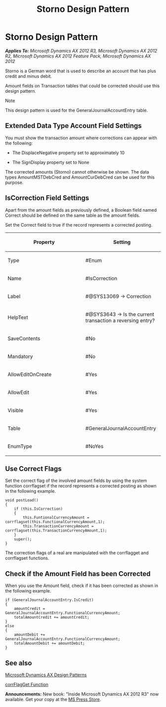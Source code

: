 ﻿---
title: Storno Design Pattern
TOCTitle: Storno
ms:assetid: 40d4ff11-a6fa-4728-8eca-60d8d6283dd4
ms:mtpsurl: https://msdn.microsoft.com/en-us/library/Aa594252(v=AX.60)
ms:contentKeyID: 35242947
ms.date: 05/18/2015
mtps_version: v=AX.60
---

# Storno Design Pattern 


_**Applies To:** Microsoft Dynamics AX 2012 R3, Microsoft Dynamics AX 2012 R2, Microsoft Dynamics AX 2012 Feature Pack, Microsoft Dynamics AX 2012_

Storno is a German word that is used to describe an account that has plus credit and minus debit.

Amount fields on Transaction tables that could be corrected should use this design pattern.


> [!NOTE]
> <P>This design pattern is used for the GeneralJournalAccountEntry table.</P>



## Extended Data Type Account Field Settings

You must show the transaction amount where corrections can appear with the following:

  - The DisplaceNegative property set to approximately 10

  - The SignDisplay property set to None

The corrected amounts (Storno) cannot otherwise be shown. The data types AmountMSTDebCred and AmountCurDebCred can be used for this purpose.

## IsCorrection Field Settings

Apart from the amount fields as previously defined, a Boolean field named Correct should be defined on the same table as the amount fields.

Set the Correct field to true if the record represents a corrected posting.

<table>
<colgroup>
<col style="width: 50%" />
<col style="width: 50%" />
</colgroup>
<thead>
<tr class="header">
<th><p>Property</p></th>
<th><p>Setting</p></th>
</tr>
</thead>
<tbody>
<tr class="odd">
<td><p>Type</p></td>
<td><p>#Enum</p></td>
</tr>
<tr class="even">
<td><p>Name</p></td>
<td><p>#IsCorrection</p></td>
</tr>
<tr class="odd">
<td><p>Label</p></td>
<td><p>#@SYS13069 -&gt; Correction</p></td>
</tr>
<tr class="even">
<td><p>HelpText</p></td>
<td><p>#@SYS3643 -&gt; Is the current transaction a reversing entry?</p></td>
</tr>
<tr class="odd">
<td><p>SaveContents</p></td>
<td><p>#No</p></td>
</tr>
<tr class="even">
<td><p>Mandatory</p></td>
<td><p>#No</p></td>
</tr>
<tr class="odd">
<td><p>AllowEditOnCreate</p></td>
<td><p>#Yes</p></td>
</tr>
<tr class="even">
<td><p>AllowEdit</p></td>
<td><p>#Yes</p></td>
</tr>
<tr class="odd">
<td><p>Visible</p></td>
<td><p>#Yes</p></td>
</tr>
<tr class="even">
<td><p>Table</p></td>
<td><p>#GeneralJournalAccountEntry</p></td>
</tr>
<tr class="odd">
<td><p>EnumType</p></td>
<td><p>#NoYes</p></td>
</tr>
</tbody>
</table>


## Use Correct Flags

Set the correct flag of the involved amount fields by using the system function corrflagset if the record represents a corrected posting as shown in the following example.

    void postLoad() 
    {
        if (this.IsCorrection)
        {
            this.FuntionalCurrencyAmount = corrflagset(this.FunctionalCurrencyAmount,1);
            this.TransactionCurrencyAmount = corrflagset(this.TransactionCurrencyAmount,1);
        }
        super(); 
    }

The correction flags of a real are manipulated with the corrflagget and corrflagset functions.

## Check if the Amount Field has been Corrected

When you use the Amount field, check if it has been corrected as shown in the following example.

    if (GeneralJournalAccountEntry.IsCredit)
    {
        amountCredit = GeneralJournalAccountEntry.FunctionalCurrencyAmount;
        totalAmountCredit += amountCredit;
    }
    else
    {
        amountDebit += GeneralJournalAccountEntry.FunctionalCurrencyAmount;
        totalAmountDebit += amountDebit;
    }

## See also

[Microsoft Dynamics AX Design Patterns](microsoft-dynamics-ax-design-patterns.md)

[corrFlagGet Function](https://msdn.microsoft.com/en-us/library/aa887212\(v=ax.60\))

  
**Announcements:** New book: "Inside Microsoft Dynamics AX 2012 R3" now available. Get your copy at the [MS Press Store](https://www.microsoftpressstore.com/store/inside-microsoft-dynamics-ax-2012-r3-9780735685109).

